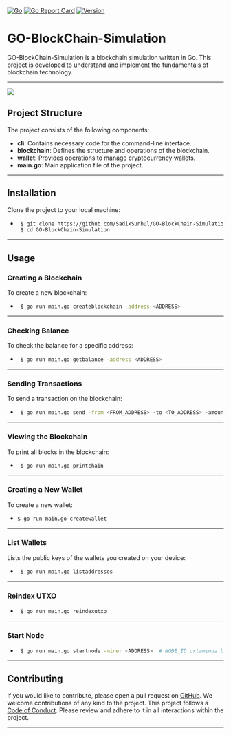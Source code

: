 [![Go](https://github.com/SadikSunbul/GO-BlockChain-Simulation/actions/workflows/go.yml/badge.svg)](https://github.com/SadikSunbul/GO-BlockChain-Simulation/actions/workflows/go.yml)
[![Go Report Card](https://goreportcard.com/badge/github.com/SadikSunbul/GO-BlockChain-Simulation)](https://goreportcard.com/report/github.com/SadikSunbul/GO-BlockChain-Simulation)
[![Version](https://img.shields.io/badge/Version-1.0-blue)]()

# GO-BlockChain-Simulation

GO-BlockChain-Simulation is a blockchain simulation written in Go. This project is developed to understand and implement the fundamentals of blockchain technology.
***

<img src="https://repository-images.githubusercontent.com/815066994/a67ad049-f2ce-4276-8f24-5f01ceefaf30">

## Project Structure

The project consists of the following components:

- **cli**: Contains necessary code for the command-line interface.
- **blockchain**: Defines the structure and operations of the blockchain.
- **wallet**: Provides operations to manage cryptocurrency wallets.
- **main.go**: Main application file of the project.
***

## Installation

Clone the project to your local machine:

+ ```bash
   $ git clone https://github.com/SadikSunbul/GO-BlockChain-Simulation.git
   $ cd GO-BlockChain-Simulation 
***

## Usage

### Creating a Blockchain

To create a new blockchain:

+ ```bash 
   $ go run main.go createblockchain -address <ADDRESS> 
***

### Checking Balance

To check the balance for a specific address:

+ ```bash
   $ go run main.go getbalance -address <ADDRESS>
***

### Sending Transactions

To send a transaction on the blockchain:

+ ```bash
   $ go run main.go send -from <FROM_ADDRESS> -to <TO_ADDRESS> -amount <AMOUNT> -mine
***

### Viewing the Blockchain

To print all blocks in the blockchain:

+ ```bash
   $ go run main.go printchain 
***

### Creating a New Wallet

To create a new wallet:

+  ```bash
   $ go run main.go createwallet
***

### List Wallets

Lists the public keys of the wallets you created on your device:

+ ```bash
   $ go run main.go listaddresses
***

### Reindex UTXO

+ ```bash
   $ go run main.go reindexutxo
***

### Start Node

+ ```bash
   $ go run main.go startnode -miner <ADDRESS>  # NODE_ID ortamında belirtilen kimliğe sahip bir düğüm başlatın. -miner madenciliği mümkün kılar
***

## Contributing

If you would like to contribute, please open a pull request on [GitHub](https://github.com/SadikSunbul/GO-BlockChain-Simulation). We welcome contributions of any kind to the project.
This project follows a [Code of Conduct](CODE_OF_CONDUCT.md). Please review and adhere to it in all interactions within the project.
***
